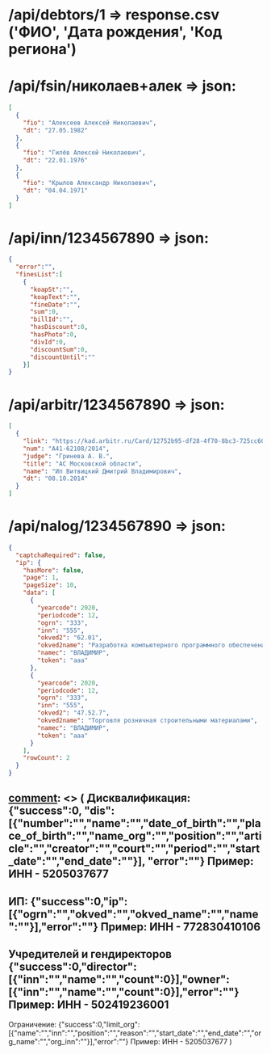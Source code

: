 # /api/debtors/1 => response.csv ('ФИО', 'Дата рождения', 'Код региона')

# /api/fsin/николаев+алек => json:
```json
[
  {
    "fio": "Алексеев Алексей Николаевич",
    "dt": "27.05.1982"
  },
  {
    "fio": "Гилёв Алексей Николаевич",
    "dt": "22.01.1976"
  },
  {
    "fio": "Крылов Александр Николаевич",
    "dt": "04.04.1971"
  }
]
```
# /api/inn/1234567890 => json:
```json
{
  "error":"",
  "finesList":[
    {
      "koapSt":"",
      "koapText":"",
      "fineDate":"",
      "sum":0,
      "billId":"",
      "hasDiscount":0,
      "hasPhoto":0,
      "divId":0,
      "discountSum":0,
      "discountUntil":""
    }]
}
```

# /api/arbitr/1234567890 => json:
```json
[
  {
    "link": "https://kad.arbitr.ru/Card/12752b95-df28-4f70-8bc3-725cc60827f0",
    "num": "А41-62108/2014",
    "judge": "Гринева А. В.",
    "title": "АС Московской области",
    "name": "Ип Витвицкий Дмитрий Владимирович",
    "dt": "08.10.2014"
  }
]
```
[comment]: <> (
Arbitr:{"Cases":[{"CaseId":"","CaseNumber":"","CaseType":"","Thirds":[{"inn":"","name":"","count":0}],"Plaintiffs":[{"inn":"","name":"","count":0}],"Respondents":[{"inn":"","name":"","count":0}],"Others":[{"inn":"","name":"","count":0}],"StartDate":"","Finished":false,"State":"","CaseInstances":"","CourtHearings":null}],"PagesCount":0,"error":""}
Пример: АБАКУМЕЦ СЕРГЕЙ ВАСИЛЬЕВИЧ 23.02.1980 0804274140  
)
# /api/nalog/1234567890 => json:
```json
{
  "captchaRequired": false,
  "ip": {
    "hasMore": false,
    "page": 1,
    "pageSize": 10,
    "data": [
      {
        "yearcode": 2020,
        "periodcode": 12,
        "ogrn": "333",
        "inn": "555",
        "okved2": "62.01",
        "okved2name": "Разработка компьютерного программного обеспечения",
        "namec": "ВЛАДИМИР",
        "token": "aaa"
      },
      {
        "yearcode": 2020,
        "periodcode": 12,
        "ogrn": "333",
        "inn": "555",
        "okved2": "47.52.7",
        "okved2name": "Торговля розничная строительными материалами",
        "namec": "ВЛАДИМИР",
        "token": "aaa"
      }
    ],
    "rowCount": 2
  }
}
```

[comment]: <> (
Дисквалификация:
{"success":0,
"dis":[{"number":"","name":"","date_of_birth":"","place_of_birth":"","name_org":"","position":"","article":"","creator":"","court":"","period":"","start_date":"","end_date":""}],
"error":""}
Пример: ИНН - 5205037677
-
ИП:
{"success":0,"ip":[{"ogrn":"","okved":"","okved_name":"","name":""}],"error":""}
Пример: ИНН - 772830410106
-
Учредителей и гендиректоров
{"success":0,"director":[{"inn":"","name":"","count":0}],"owner":[{"inn":"","name":"","count":0}],"error":""}
Пример: ИНН - 502419236001
-
Ограничение:
{"success":0,"limit_org":[{"name":"","inn":"","position":"","reason":"","start_date":"","end_date":"","org_name":"","org_inn":""}],"error":""}
Пример: ИНН - 5205037677
)
